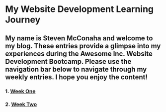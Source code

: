 # My Website Development Learning Journey

## My name is Steven McConaha and welcome to my blog. These entries provide a glimpse into my experiences during the Awesome Inc. Website Development Bootcamp. Please use the navigation bar below to navigate through my weekly entries. I hope you enjoy the content\!

### 1. [Week One](blog/week-one.md)
### 2. [Week Two](blog/week-two.md)
